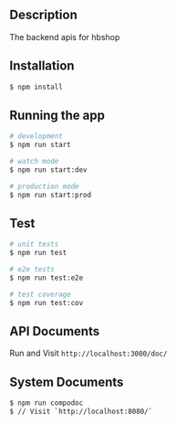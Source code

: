 
## Description

The backend apis for hbshop

## Installation

```bash
$ npm install
```

## Running the app

```bash
# development
$ npm run start

# watch mode
$ npm run start:dev

# production mode
$ npm run start:prod
```

## Test

```bash
# unit tests
$ npm run test

# e2e tests
$ npm run test:e2e

# test coverage
$ npm run test:cov
```

## API Documents 

Run and Visit `http://localhost:3000/doc/`  

## System Documents

```bash
$ npm run compodoc
$ // Visit `http://localhost:8080/`  
```


